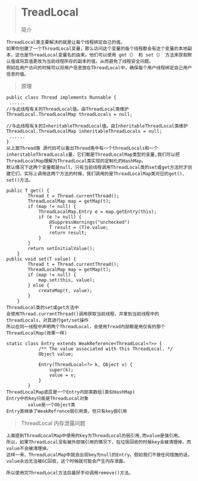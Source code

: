 > # TreadLocal
>简介

    ThreadLocal类主要解决的就是让每个线程绑定自己的值。
    如果你创建了一个ThreadLocal变量，那么访问这个变量的每个线程都会有这个变量的本地副本，这也是ThreadLocal变量名的由来。他们可以使用 get（） 和 set（） 方法来获取默认值或将其值更改为当前线程所存的副本的值，从而避免了线程安全问题。
    例如在用户访问的时候可以将用户信息放在ThreadLocal中，确保每个用户线程绑定自己用户信息的值。
    
> 原理

    public class Thread implements Runnable {
     ......
    //与此线程有关的ThreadLocal值。由ThreadLocal类维护
    ThreadLocal.ThreadLocalMap threadLocals = null;
    
    //与此线程有关的InheritableThreadLocal值。由InheritableThreadLocal类维护
    ThreadLocal.ThreadLocalMap inheritableThreadLocals = null;
     ......
    }
    从上面Thread类 源代码可以看出Thread类中有一个threadLocals和一个inheritableThreadLocals量，它们都是ThreadLocalMap类型的变量,我们可以把 ThreadLocalMap理解为ThreadLocal类实现的定制化的HashMap。
    默认情况下这两个变量都是null，只有当前线程调用ThreadLocal类的set或get方法时才创建它们，实际上调用这两个方法的时候，我们调用的是ThreadLocalMap类对应的get()、set()方法。
    
    public T get() {
            Thread t = Thread.currentThread();
            ThreadLocalMap map = getMap(t);
            if (map != null) {
                ThreadLocalMap.Entry e = map.getEntry(this);
                if (e != null) {
                    @SuppressWarnings("unchecked")
                    T result = (T)e.value;
                    return result;
                }
            }
            return setInitialValue();
        }
    public void set(T value) {
            Thread t = Thread.currentThread();
            ThreadLocalMap map = getMap(t);
            if (map != null) {
                map.set(this, value);
            } else {
                createMap(t, value);
            }
        }
    ThreadLocal类的set或get方法中
    会使用Thread.currentThread()调用获取当前线程，并拿到当前线程中的threadLocals，对其进行get/set操作
    所以在同一线程中声明两个ThreadLocal，会使用Tread内部都是用仅有的那个ThreadLocalMap(效果一样)

    static class Entry extends WeakReference<ThreadLocal<?>> {
                /** The value associated with this ThreadLocal. */
                Object value;
    
                Entry(ThreadLocal<?> k, Object v) {
                    super(k);
                    value = v;
                }
            }
    ThreadLocalMap底层是一个Entry内部类数组(类似HashMap)
    Entry中的key只能是ThreadLocal对象
            value是一个Object类
    Entry类继承了WeakRefrence弱引用类，但只有key弱引用
    
> ThreadLocal 内存泄露问题

    上面提到ThreadLocalMap中使用的key为ThreadLocal的弱引用,而value是强引用。
    所以，如果ThreadLocal没有被外部强引用的情况下，在垃圾回收的时候key会被清理掉，而value不会被清理掉。
    这样一来，ThreadLocalMap中就会出现key为null的Entry。假如我们不做任何措施的话，value永远无法被GC回收，这个时候就可能会产生内存泄露。
    
    所以使用完ThreadLocal方法后最好手动调用remove()方法。
    
    